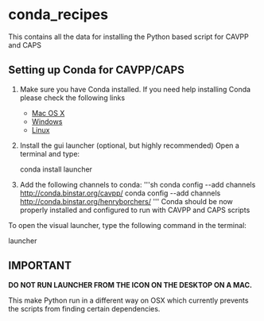 # conda_recipes
This contains all the data for installing the Python based script for CAVPP and CAPS

## Setting up Conda for CAVPP/CAPS
1. Make sure you have Conda installed. If you need help installing Conda please check the following links
    * [Mac OS X](http://conda.pydata.org/docs/install/full.html#os-x-anaconda-install)
    * [Windows](http://conda.pydata.org/docs/install/full.html#windows-anaconda-install)
    * [Linux](http://conda.pydata.org/docs/install/full.html#linux-anaconda-install)
    
2. Install the gui launcher (optional, but highly recommended)
Open a terminal and type:
      
   conda install launcher
        
3. Add the following channels to conda:
'''sh
conda config --add channels http://conda.binstar.org/cavpp/
conda config --add channels http://conda.binstar.org/henryborchers/
'''
Conda should be now properly installed and configured to run with CAVPP and CAPS scripts

To open the visual launcher, type the following command in the terminal:

   launcher
   
## IMPORTANT
**DO NOT RUN LAUNCHER FROM THE ICON ON THE DESKTOP ON A MAC.**

This make Python run in a different way on OSX which currently prevents the scripts from finding certain dependencies.
